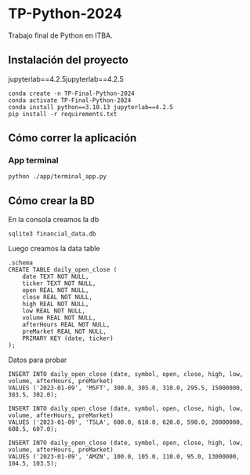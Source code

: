 # TP-Python-2024
Trabajo final de Python en ITBA.

## Instalación del proyecto
jupyterlab==4.2.5jupyterlab==4.2.5
```
conda create -n TP-Final-Python-2024
conda activate TP-Final-Python-2024
conda install python==3.10.13 jupyterlab==4.2.5
pip install -r requirements.txt
```

## Cómo correr la aplicación

### App terminal

```
python ./app/terminal_app.py
```

## Cómo crear la BD

En la consola creamos la db
```
sqlite3 financial_data.db
```
Luego creamos la data table
```
.schema 
CREATE TABLE daily_open_close (
    date TEXT NOT NULL, 
    ticker TEXT NOT NULL,
    open REAL NOT NULL,
    close REAL NOT NULL,
    high REAL NOT NULL,
    low REAL NOT NULL,
    volume REAL NOT NULL,
    afterHours REAL NOT NULL,
    preMarket REAL NOT NULL,
    PRIMARY KEY (date, ticker)
);
```
Datos para probar

```
INSERT INTO daily_open_close (date, symbol, open, close, high, low, volume, afterHours, preMarket) 
VALUES ('2023-01-09', 'MSFT', 300.0, 305.0, 310.0, 295.5, 15000000, 303.5, 302.0);

INSERT INTO daily_open_close (date, symbol, open, close, high, low, volume, afterHours, preMarket) 
VALUES ('2023-01-09', 'TSLA', 600.0, 610.0, 620.0, 590.0, 20000000, 608.5, 607.0);

INSERT INTO daily_open_close (date, symbol, open, close, high, low, volume, afterHours, preMarket) 
VALUES ('2023-01-09', 'AMZN', 100.0, 105.0, 110.0, 95.0, 13000000, 104.5, 103.5);
```